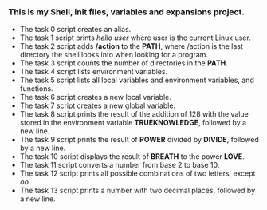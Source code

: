 ### This is my Shell, init files, variables and expansions project.

- The task 0 script creates an alias.
- The task 1 script prints _hello user_ where user is the current Linux user.
- The task 2 script adds __/action__ to the __PATH__, where /action is the last directory the shell looks into when looking for a program. 
- The task 3 script counts the number of directories in the __PATH__.
- The task 4 script lists environment variables.
- The task 5 script lists all local variables and environment variables, and functions.
- The task 6 script creates a new local variable.
- The task 7 script creates a new global variable.
- The task 8 script prints the result of the addition of 128 with the value stored in the environment variable __TRUEKNOWLEDGE__, followed by a new line.
- The task 9 script prints the result of __POWER__ divided by __DIVIDE__, followed by a new line.
- The task 10 script displays the result of __BREATH__ to the power __LOVE__.
- The task 11 script converts a number from base 2 to base 10.
- The task 12 script prints all possible combinations of two letters, except _oo_.
- The task 13 script prints a number with two decimal places, followed by a new line.
